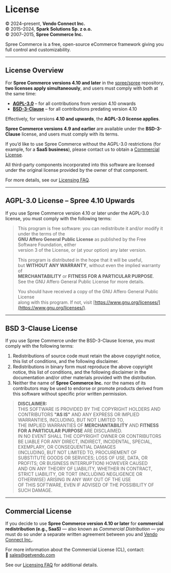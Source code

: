 # License

© 2024–present, **Vendo Connect Inc.**  
© 2015–2024, **Spark Solutions Sp. z o.o.**  
© 2007–2015, **Spree Commerce Inc.**

Spree Commerce is a free, open-source eCommerce framework giving you full control and customizability.

---

## License Overview

For **Spree Commerce versions 4.10 and later** in the [spree/spree](https://github.com/spree/spree) repository, **two licenses apply simultaneously**, and users must comply with both at the same time:

- [**AGPL-3.0**](https://opensource.org/license/agpl-v3) – for all contributions from version 4.10 onwards  
- [**BSD-3-Clause**](https://opensource.org/license/bsd-3-clause) – for all contributions predating version 4.10  

Effectively, for versions **4.10 and upwards**, the **AGPL-3.0 license applies**.

**Spree Commerce versions 4.9 and earlier** are available under the **BSD-3-Clause** license, and users must comply with its terms.

If you’d like to use Spree Commerce without the AGPL-3.0 restrictions (for example, for a **SaaS business**), please contact us to obtain a [Commercial License](#commercial-license).

All third-party components incorporated into this software are licensed under the original license provided by the owner of that component.

For more details, see our [Licensing FAQ](https://spreecommerce.org/why-spree-is-changing-its-open-source-license-to-agpl-3-0-and-introducing-a-commercial-license/).

---

## AGPL-3.0 License – Spree 4.10 Upwards

If you use Spree Commerce version 4.10 or later under the AGPL-3.0 license, you must comply with the following terms:

> This program is free software: you can redistribute it and/or modify it under the terms of the  
> **GNU Affero General Public License** as published by the Free Software Foundation, either  
> version 3 of the License, or (at your option) any later version.  
>
> This program is distributed in the hope that it will be useful,  
> but **WITHOUT ANY WARRANTY**, without even the implied warranty of  
> **MERCHANTABILITY** or **FITNESS FOR A PARTICULAR PURPOSE**.  
> See the GNU Affero General Public License for more details.  
>
> You should have received a copy of the GNU Affero General Public License  
> along with this program. If not, visit [https://www.gnu.org/licenses/](https://www.gnu.org/licenses/).

---

## BSD 3-Clause License

If you use Spree Commerce under the BSD-3-Clause license, you must comply with the following terms:

1. Redistributions of source code must retain the above copyright notice, this list of conditions, and the following disclaimer.  
2. Redistributions in binary form must reproduce the above copyright notice, this list of conditions, and the following disclaimer in the documentation and/or other materials provided with the distribution.  
3. Neither the name of **Spree Commerce Inc.** nor the names of its contributors may be used to endorse or promote products derived from this software without specific prior written permission.

> **DISCLAIMER:**  
> THIS SOFTWARE IS PROVIDED BY THE COPYRIGHT HOLDERS AND CONTRIBUTORS **"AS IS"** AND ANY EXPRESS OR IMPLIED WARRANTIES, INCLUDING, BUT NOT LIMITED TO,  
> THE IMPLIED WARRANTIES OF **MERCHANTABILITY** AND **FITNESS FOR A PARTICULAR PURPOSE** ARE DISCLAIMED.  
> IN NO EVENT SHALL THE COPYRIGHT OWNER OR CONTRIBUTORS BE LIABLE FOR ANY DIRECT, INDIRECT, INCIDENTAL, SPECIAL, EXEMPLARY, OR CONSEQUENTIAL DAMAGES  
> (INCLUDING, BUT NOT LIMITED TO, PROCUREMENT OF SUBSTITUTE GOODS OR SERVICES; LOSS OF USE, DATA, OR PROFITS; OR BUSINESS INTERRUPTION) HOWEVER CAUSED  
> AND ON ANY THEORY OF LIABILITY, WHETHER IN CONTRACT, STRICT LIABILITY, OR TORT (INCLUDING NEGLIGENCE OR OTHERWISE) ARISING IN ANY WAY OUT OF THE USE  
> OF THIS SOFTWARE, EVEN IF ADVISED OF THE POSSIBILITY OF SUCH DAMAGE.

---

## Commercial License

If you decide to use **Spree Commerce version 4.10 or later** for **commercial redistribution (e.g., SaaS)** — also known as *Commercial Distribution* — you must do so under a separate written agreement between you and [Vendo Connect Inc.](https://www.getvendo.com/).

For more information about the Commercial License (CL), contact:  
📧 [sales@getvendo.com](mailto:sales@getvendo.com)

See our [Licensing FAQ](https://spreecommerce.org/why-spree-is-changing-its-open-source-license-to-agpl-3-0-and-introducing-a-commercial-license/) for additional details.

